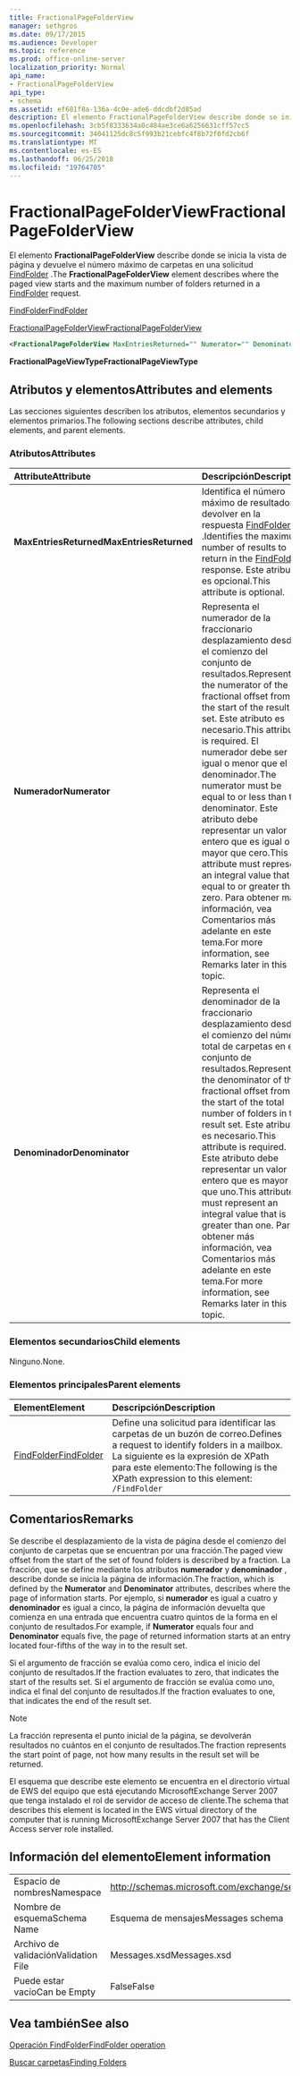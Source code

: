 ```yaml
---
title: FractionalPageFolderView
manager: sethgros
ms.date: 09/17/2015
ms.audience: Developer
ms.topic: reference
ms.prod: office-online-server
localization_priority: Normal
api_name:
- FractionalPageFolderView
api_type:
- schema
ms.assetid: ef681f8a-136a-4c0e-ade6-ddcdbf2d85ad
description: El elemento FractionalPageFolderView describe donde se inicia la vista de página y devuelve el número máximo de carpetas en una solicitud FindFolder.
ms.openlocfilehash: 3cb5f8333634a0c484ae3ce6a6256631cff57cc5
ms.sourcegitcommit: 34041125dc8c5f993b21cebfc4f8b72f0fd2cb6f
ms.translationtype: MT
ms.contentlocale: es-ES
ms.lasthandoff: 06/25/2018
ms.locfileid: "19764705"
---
```

# <a name="fractionalpagefolderview"></a><span data-ttu-id="27eb7-103">FractionalPageFolderView</span><span class="sxs-lookup"><span data-stu-id="27eb7-103">FractionalPageFolderView</span></span>

<span data-ttu-id="27eb7-104">El elemento **FractionalPageFolderView** describe donde se inicia la vista de página y devuelve el número máximo de carpetas en una solicitud [FindFolder](findfolder.md) .</span><span class="sxs-lookup"><span data-stu-id="27eb7-104">The **FractionalPageFolderView** element describes where the paged view starts and the maximum number of folders returned in a [FindFolder](findfolder.md) request.</span></span> 
  
[<span data-ttu-id="27eb7-105">FindFolder</span><span class="sxs-lookup"><span data-stu-id="27eb7-105">FindFolder</span></span>](findfolder.md)
  
[<span data-ttu-id="27eb7-106">FractionalPageFolderView</span><span class="sxs-lookup"><span data-stu-id="27eb7-106">FractionalPageFolderView</span></span>](fractionalpagefolderview.md)
  
```xml
<FractionalPageFolderView MaxEntriesReturned="" Numerator="" Denominator=""/>
```

 <span data-ttu-id="27eb7-107">**FractionalPageViewType**</span><span class="sxs-lookup"><span data-stu-id="27eb7-107">**FractionalPageViewType**</span></span>
## <a name="attributes-and-elements"></a><span data-ttu-id="27eb7-108">Atributos y elementos</span><span class="sxs-lookup"><span data-stu-id="27eb7-108">Attributes and elements</span></span>

<span data-ttu-id="27eb7-109">Las secciones siguientes describen los atributos, elementos secundarios y elementos primarios.</span><span class="sxs-lookup"><span data-stu-id="27eb7-109">The following sections describe attributes, child elements, and parent elements.</span></span>
  
### <a name="attributes"></a><span data-ttu-id="27eb7-110">Atributos</span><span class="sxs-lookup"><span data-stu-id="27eb7-110">Attributes</span></span>

|<span data-ttu-id="27eb7-111">**Attribute**</span><span class="sxs-lookup"><span data-stu-id="27eb7-111">**Attribute**</span></span>|<span data-ttu-id="27eb7-112">**Descripción**</span><span class="sxs-lookup"><span data-stu-id="27eb7-112">**Description**</span></span>|
|:-----|:-----|
|<span data-ttu-id="27eb7-113">**MaxEntriesReturned**</span><span class="sxs-lookup"><span data-stu-id="27eb7-113">**MaxEntriesReturned**</span></span> <br/> |<span data-ttu-id="27eb7-114">Identifica el número máximo de resultados a devolver en la respuesta [FindFolder](findfolder.md) .</span><span class="sxs-lookup"><span data-stu-id="27eb7-114">Identifies the maximum number of results to return in the [FindFolder](findfolder.md) response.</span></span> <span data-ttu-id="27eb7-115">Este atributo es opcional.</span><span class="sxs-lookup"><span data-stu-id="27eb7-115">This attribute is optional.</span></span>  <br/> |
|<span data-ttu-id="27eb7-116">**Numerador**</span><span class="sxs-lookup"><span data-stu-id="27eb7-116">**Numerator**</span></span> <br/> |<span data-ttu-id="27eb7-117">Representa el numerador de la fraccionario desplazamiento desde el comienzo del conjunto de resultados.</span><span class="sxs-lookup"><span data-stu-id="27eb7-117">Represents the numerator of the fractional offset from the start of the result set.</span></span> <span data-ttu-id="27eb7-118">Este atributo es necesario.</span><span class="sxs-lookup"><span data-stu-id="27eb7-118">This attribute is required.</span></span> <span data-ttu-id="27eb7-119">El numerador debe ser igual o menor que el denominador.</span><span class="sxs-lookup"><span data-stu-id="27eb7-119">The numerator must be equal to or less than the denominator.</span></span> <span data-ttu-id="27eb7-120">Este atributo debe representar un valor entero que es igual o mayor que cero.</span><span class="sxs-lookup"><span data-stu-id="27eb7-120">This attribute must represent an integral value that is equal to or greater than zero.</span></span> <span data-ttu-id="27eb7-121">Para obtener más información, vea Comentarios más adelante en este tema.</span><span class="sxs-lookup"><span data-stu-id="27eb7-121">For more information, see Remarks later in this topic.</span></span>  <br/> |
|<span data-ttu-id="27eb7-122">**Denominador**</span><span class="sxs-lookup"><span data-stu-id="27eb7-122">**Denominator**</span></span> <br/> |<span data-ttu-id="27eb7-123">Representa el denominador de la fraccionario desplazamiento desde el comienzo del número total de carpetas en el conjunto de resultados.</span><span class="sxs-lookup"><span data-stu-id="27eb7-123">Represents the denominator of the fractional offset from the start of the total number of folders in the result set.</span></span> <span data-ttu-id="27eb7-124">Este atributo es necesario.</span><span class="sxs-lookup"><span data-stu-id="27eb7-124">This attribute is required.</span></span> <span data-ttu-id="27eb7-125">Este atributo debe representar un valor entero que es mayor que uno.</span><span class="sxs-lookup"><span data-stu-id="27eb7-125">This attribute must represent an integral value that is greater than one.</span></span> <span data-ttu-id="27eb7-126">Para obtener más información, vea Comentarios más adelante en este tema.</span><span class="sxs-lookup"><span data-stu-id="27eb7-126">For more information, see Remarks later in this topic.</span></span>  <br/> |
   
### <a name="child-elements"></a><span data-ttu-id="27eb7-127">Elementos secundarios</span><span class="sxs-lookup"><span data-stu-id="27eb7-127">Child elements</span></span>

<span data-ttu-id="27eb7-128">Ninguno.</span><span class="sxs-lookup"><span data-stu-id="27eb7-128">None.</span></span>
  
### <a name="parent-elements"></a><span data-ttu-id="27eb7-129">Elementos principales</span><span class="sxs-lookup"><span data-stu-id="27eb7-129">Parent elements</span></span>

|<span data-ttu-id="27eb7-130">**Element**</span><span class="sxs-lookup"><span data-stu-id="27eb7-130">**Element**</span></span>|<span data-ttu-id="27eb7-131">**Descripción**</span><span class="sxs-lookup"><span data-stu-id="27eb7-131">**Description**</span></span>|
|:-----|:-----|
|[<span data-ttu-id="27eb7-132">FindFolder</span><span class="sxs-lookup"><span data-stu-id="27eb7-132">FindFolder</span></span>](findfolder.md) <br/> |<span data-ttu-id="27eb7-133">Define una solicitud para identificar las carpetas de un buzón de correo.</span><span class="sxs-lookup"><span data-stu-id="27eb7-133">Defines a request to identify folders in a mailbox.</span></span>  <br/> <span data-ttu-id="27eb7-134">La siguiente es la expresión de XPath para este elemento:</span><span class="sxs-lookup"><span data-stu-id="27eb7-134">The following is the XPath expression to this element:</span></span>  <br/>  `/FindFolder` <br/> |
   
## <a name="remarks"></a><span data-ttu-id="27eb7-135">Comentarios</span><span class="sxs-lookup"><span data-stu-id="27eb7-135">Remarks</span></span>

<span data-ttu-id="27eb7-136">Se describe el desplazamiento de la vista de página desde el comienzo del conjunto de carpetas que se encuentran por una fracción.</span><span class="sxs-lookup"><span data-stu-id="27eb7-136">The paged view offset from the start of the set of found folders is described by a fraction.</span></span> <span data-ttu-id="27eb7-137">La fracción, que se define mediante los atributos **numerador** y **denominador** , describe donde se inicia la página de información.</span><span class="sxs-lookup"><span data-stu-id="27eb7-137">The fraction, which is defined by the **Numerator** and **Denominator** attributes, describes where the page of information starts.</span></span> <span data-ttu-id="27eb7-138">Por ejemplo, si **numerador** es igual a cuatro y **denominador** es igual a cinco, la página de información devuelta que comienza en una entrada que encuentra cuatro quintos de la forma en el conjunto de resultados.</span><span class="sxs-lookup"><span data-stu-id="27eb7-138">For example, if **Numerator** equals four and **Denominator** equals five, the page of returned information starts at an entry located four-fifths of the way in to the result set.</span></span> 
  
<span data-ttu-id="27eb7-139">Si el argumento de fracción se evalúa como cero, indica el inicio del conjunto de resultados.</span><span class="sxs-lookup"><span data-stu-id="27eb7-139">If the fraction evaluates to zero, that indicates the start of the results set.</span></span> <span data-ttu-id="27eb7-140">Si el argumento de fracción se evalúa como uno, indica el final del conjunto de resultados.</span><span class="sxs-lookup"><span data-stu-id="27eb7-140">If the fraction evaluates to one, that indicates the end of the result set.</span></span>
  
> [!NOTE]
> <span data-ttu-id="27eb7-141">La fracción representa el punto inicial de la página, se devolverán resultados no cuántos en el conjunto de resultados.</span><span class="sxs-lookup"><span data-stu-id="27eb7-141">The fraction represents the start point of page, not how many results in the result set will be returned.</span></span> 
  
<span data-ttu-id="27eb7-142">El esquema que describe este elemento se encuentra en el directorio virtual de EWS del equipo que está ejecutando MicrosoftExchange Server 2007 que tenga instalado el rol de servidor de acceso de cliente.</span><span class="sxs-lookup"><span data-stu-id="27eb7-142">The schema that describes this element is located in the EWS virtual directory of the computer that is running MicrosoftExchange Server 2007 that has the Client Access server role installed.</span></span>
  
## <a name="element-information"></a><span data-ttu-id="27eb7-143">Información del elemento</span><span class="sxs-lookup"><span data-stu-id="27eb7-143">Element information</span></span>

|||
|:-----|:-----|
|<span data-ttu-id="27eb7-144">Espacio de nombres</span><span class="sxs-lookup"><span data-stu-id="27eb7-144">Namespace</span></span>  <br/> |http://schemas.microsoft.com/exchange/services/2006/messages  <br/> |
|<span data-ttu-id="27eb7-145">Nombre de esquema</span><span class="sxs-lookup"><span data-stu-id="27eb7-145">Schema Name</span></span>  <br/> |<span data-ttu-id="27eb7-146">Esquema de mensajes</span><span class="sxs-lookup"><span data-stu-id="27eb7-146">Messages schema</span></span>  <br/> |
|<span data-ttu-id="27eb7-147">Archivo de validación</span><span class="sxs-lookup"><span data-stu-id="27eb7-147">Validation File</span></span>  <br/> |<span data-ttu-id="27eb7-148">Messages.xsd</span><span class="sxs-lookup"><span data-stu-id="27eb7-148">Messages.xsd</span></span>  <br/> |
|<span data-ttu-id="27eb7-149">Puede estar vacío</span><span class="sxs-lookup"><span data-stu-id="27eb7-149">Can be Empty</span></span>  <br/> |<span data-ttu-id="27eb7-150">False</span><span class="sxs-lookup"><span data-stu-id="27eb7-150">False</span></span>  <br/> |
   
## <a name="see-also"></a><span data-ttu-id="27eb7-151">Vea también</span><span class="sxs-lookup"><span data-stu-id="27eb7-151">See also</span></span>



[<span data-ttu-id="27eb7-152">Operación FindFolder</span><span class="sxs-lookup"><span data-stu-id="27eb7-152">FindFolder operation</span></span>](findfolder-operation.md)


[<span data-ttu-id="27eb7-153">Buscar carpetas</span><span class="sxs-lookup"><span data-stu-id="27eb7-153">Finding Folders</span></span>](http://msdn.microsoft.com/library/9124d868-017a-43f0-b915-5c0082cacec9%28Office.15%29.aspx)

